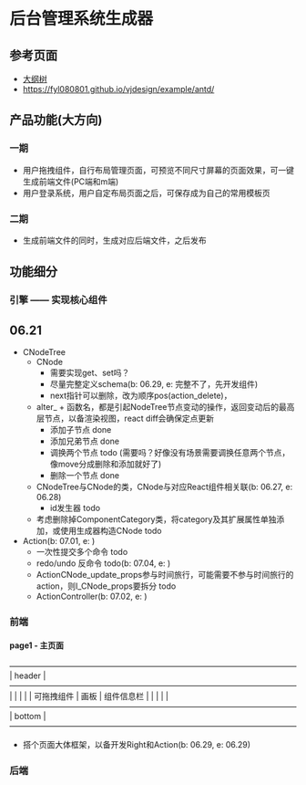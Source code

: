 # 后台管理系统生成器

## 参考页面

* [大纲树](https://lowcode-engine.cn/demo/demo-general/index.html)
* <https://fyl080801.github.io/vjdesign/example/antd/>

## 产品功能(大方向)

### 一期

* 用户拖拽组件，自行布局管理页面，可预览不同尺寸屏幕的页面效果，可一键生成前端文件(PC端和m端)
* 用户登录系统，用户自定布局页面之后，可保存成为自己的常用模板页

### 二期

* 生成前端文件的同时，生成对应后端文件，之后发布

## 功能细分

### 引擎 —— 实现核心组件

## 06.21

* CNodeTree
  * CNode
    * 需要实现get、set吗？
    * 尽量完整定义schema(b: 06.29, e: 完整不了，先开发组件)
    * next指针可以删除，改为顺序pos(action_delete)，
  * alter_ + 函数名，都是引起NodeTree节点变动的操作，返回变动后的最高层节点，以备渲染视图，react diff会确保定点更新
    * 添加子节点 done
    * 添加兄弟节点 done
    * 调换两个节点 todo (需要吗？好像没有场景需要调换任意两个节点，像move分成删除和添加就好了)
    * 删除一个节点 done
  * CNodeTree与CNode的类，CNode与对应React组件相关联(b: 06.27, e: 06.28)
    * id发生器 todo
  * 考虑删除掉ComponentCategory类，将category及其扩展属性单独添加，或使用生成器构造CNode todo
* Action(b: 07.01, e: )
  * 一次性提交多个命令 todo
  * redo/undo 反命令 todo(b: 07.04, e: )
  * ActionCNode_update_props参与时间旅行，可能需要不参与时间旅行的action，则I_CNode_props要拆分 todo
  * ActionController(b: 07.02, e: )

### 前端

#### page1 - 主页面

 ————————————————————————————————————
|              header                |
 ————————————————————————————————————
|            |         |             |
| 可拖拽组件  |   画板  |  组件信息栏  |
|            |         |             |
 ————————————————————————————————————
|              bottom                |
 ————————————————————————————————————

* 搭个页面大体框架，以备开发Right和Action(b: 06.29, e: 06.29)

### 后端
